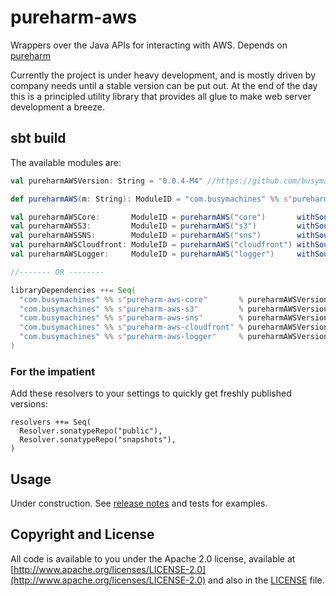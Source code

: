 # pureharm-aws
Wrappers over the Java APIs for interacting with AWS. Depends on [pureharm](https://github.com/busymachines/pureharm)

Currently the project is under heavy development, and is mostly driven by company needs until a stable version can be put out. At the end of the day this is a principled utility library that provides all glue to make web server development a breeze.

## sbt build

The available modules are:

```scala
val pureharmAWSVersion: String = "0.0.4-M4" //https://github.com/busymachines/pureharm-aws/releases

def pureharmAWS(m: String): ModuleID = "com.busymachines" %% s"pureharm-aws-$m" % pureharmAWSVersion

val pureharmAWSCore:       ModuleID = pureharmAWS("core")       withSources ()
val pureharmAWSS3:         ModuleID = pureharmAWS("s3")         withSources ()
val pureharmAWSSNS:        ModuleID = pureharmAWS("sns")        withSources ()
val pureharmAWSCloudfront: ModuleID = pureharmAWS("cloudfront") withSources ()
val pureharmAWSLogger:     ModuleID = pureharmAWS("logger")     withSources ()

//------- OR --------

libraryDependencies ++= Seq(
  "com.busymachines" %% s"pureharm-aws-core"       % pureharmAWSVersion,
  "com.busymachines" %% s"pureharm-aws-s3"         % pureharmAWSVersion,
  "com.busymachines" %% s"pureharm-aws-sns"        % pureharmAWSVersion,
  "com.busymachines" %% s"pureharm-aws-cloudfront" % pureharmAWSVersion,
  "com.busymachines" %% s"pureharm-aws-logger"     % pureharmAWSVersion,
)
```

### For the impatient

Add these resolvers to your settings to quickly get freshly published versions:
```
resolvers ++= Seq(
  Resolver.sonatypeRepo("public"),
  Resolver.sonatypeRepo("snapshots"),
)
```

## Usage
Under construction. See [release notes](https://github.com/busymachines/pureharm-aws/releases) and tests for examples.


## Copyright and License

All code is available to you under the Apache 2.0 license, available at [http://www.apache.org/licenses/LICENSE-2.0](http://www.apache.org/licenses/LICENSE-2.0) and also in the [LICENSE](./LICENSE) file.
